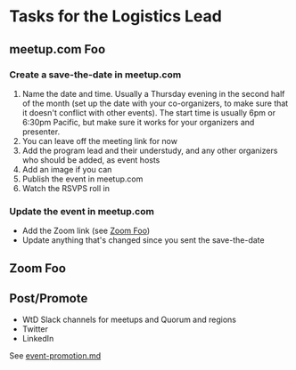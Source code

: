 # Tasks for the Logistics Lead

<!-- This is a WIP (work-in-progress) stub -->

## meetup.com Foo

### Create a save-the-date in meetup.com

1. Name the date and time. Usually a Thursday evening in the second half of the month (set up the date with your co-organizers, to make sure that it doesn't conflict with other events). The start time is usually 6pm or 6:30pm Pacific, but make sure it works for your organizers and presenter.
2. You can leave off the meeting link for now
3. Add the program lead and their understudy, and any other organizers who should be added, as event hosts
4. Add an image if you can
5. Publish the event in meetup.com
6. Watch the RSVPS roll in

### Update the event in meetup.com
* Add the Zoom link (see [Zoom Foo](#zoom-foo))
* Update anything that's changed since you sent the save-the-date

## Zoom Foo

## Post/Promote
* WtD Slack channels for meetups and Quorum and regions
* Twitter
* LinkedIn

See [event-promotion.md](event-promotion.md)

